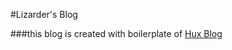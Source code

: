 #Lizarder's Blog

###this blog is created with boilerplate of [Hux Blog](https://github.com/Huxpro/huxpro.github.io)
